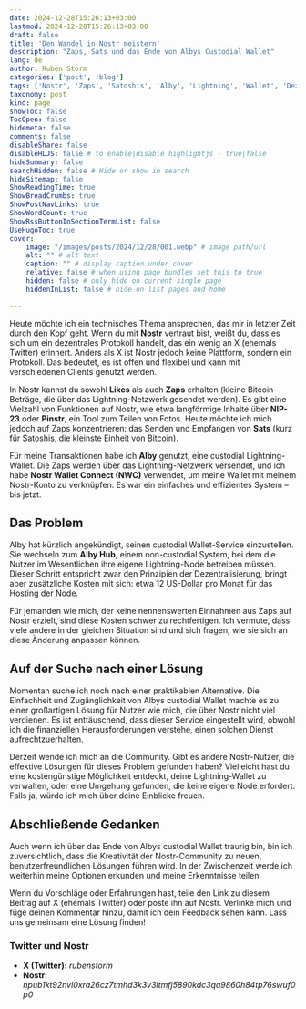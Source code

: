 ```yaml
---
date: 2024-12-28T15:26:13+03:00
lastmod: 2024-12-28T15:26:13+03:00
draft: false
title: 'Den Wandel in Nostr meistern'
description: "Zaps, Sats und das Ende von Albys Custodial Wallet"
lang: de
author: Ruben Storm
categories: ['post', 'blog']
tags: ['Nostr', 'Zaps', 'Satoshis', 'Alby', 'Lightning', 'Wallet', 'Dezentral', 'Protokol']
taxonomy: post
kind: page
showToc: false
TocOpen: false
hidemeta: false
comments: false
disableShare: false
disableHLJS: false # to enable|disable highlightjs - true|false
hideSummary: false
searchHidden: false # Hide or show in search
hideSitemap: false
ShowReadingTime: true
ShowBreadCrumbs: true
ShowPostNavLinks: true
ShowWordCount: true
ShowRssButtonInSectionTermList: false
UseHugoToc: true
cover:
    image: "/images/posts/2024/12/28/001.webp" # image path/url
    alt: "" # alt text
    caption: "" # display caption under cover
    relative: false # when using page bundles set this to true
    hidden: false # only hide on current single page
    hiddenInList: false # hide on list pages and home

---
```


Heute möchte ich ein technisches Thema ansprechen, das mir in letzter Zeit durch den Kopf geht. Wenn du mit **Nostr** vertraut bist, weißt du, dass es sich um ein dezentrales Protokoll handelt, das ein wenig an X (ehemals Twitter) erinnert. Anders als X ist Nostr jedoch keine Plattform, sondern ein Protokoll. Das bedeutet, es ist offen und flexibel und kann mit verschiedenen Clients genutzt werden.

In Nostr kannst du sowohl **Likes** als auch **Zaps** erhalten (kleine Bitcoin-Beträge, die über das Lightning-Netzwerk gesendet werden). Es gibt eine Vielzahl von Funktionen auf Nostr, wie etwa langförmige Inhalte über **NIP-23** oder **Pinstr**, ein Tool zum Teilen von Fotos. Heute möchte ich mich jedoch auf Zaps konzentrieren: das Senden und Empfangen von **Sats** (kurz für Satoshis, die kleinste Einheit von Bitcoin).

Für meine Transaktionen habe ich **Alby** genutzt, eine custodial Lightning-Wallet. Die Zaps werden über das Lightning-Netzwerk versendet, und ich habe **Nostr Wallet Connect (NWC)** verwendet, um meine Wallet mit meinem Nostr-Konto zu verknüpfen. Es war ein einfaches und effizientes System – bis jetzt.

## Das Problem

Alby hat kürzlich angekündigt, seinen custodial Wallet-Service einzustellen. Sie wechseln zum **Alby Hub**, einem non-custodial System, bei dem die Nutzer im Wesentlichen ihre eigene Lightning-Node betreiben müssen. Dieser Schritt entspricht zwar den Prinzipien der Dezentralisierung, bringt aber zusätzliche Kosten mit sich: etwa 12 US-Dollar pro Monat für das Hosting der Node.

Für jemanden wie mich, der keine nennenswerten Einnahmen aus Zaps auf Nostr erzielt, sind diese Kosten schwer zu rechtfertigen. Ich vermute, dass viele andere in der gleichen Situation sind und sich fragen, wie sie sich an diese Änderung anpassen können.

## Auf der Suche nach einer Lösung

Momentan suche ich noch nach einer praktikablen Alternative. Die Einfachheit und Zugänglichkeit von Albys custodial Wallet machte es zu einer großartigen Lösung für Nutzer wie mich, die über Nostr nicht viel verdienen. Es ist enttäuschend, dass dieser Service eingestellt wird, obwohl ich die finanziellen Herausforderungen verstehe, einen solchen Dienst aufrechtzuerhalten.

Derzeit wende ich mich an die Community. Gibt es andere Nostr-Nutzer, die effektive Lösungen für dieses Problem gefunden haben? Vielleicht hast du eine kostengünstige Möglichkeit entdeckt, deine Lightning-Wallet zu verwalten, oder eine Umgehung gefunden, die keine eigene Node erfordert. Falls ja, würde ich mich über deine Einblicke freuen.

## Abschließende Gedanken

Auch wenn ich über das Ende von Albys custodial Wallet traurig bin, bin ich zuversichtlich, dass die Kreativität der Nostr-Community zu neuen, benutzerfreundlichen Lösungen führen wird. In der Zwischenzeit werde ich weiterhin meine Optionen erkunden und meine Erkenntnisse teilen.

Wenn du Vorschläge oder Erfahrungen hast, teile den Link zu diesem Beitrag auf X (ehemals Twitter) oder poste ihn auf Nostr. Verlinke mich und füge deinen Kommentar hinzu, damit ich dein Feedback sehen kann. Lass uns gemeinsam eine Lösung finden!

### Twitter und Nostr

- **X (Twitter):** *rubenstorm*  
- **Nostr:** *npub1kt92nvl0xra26cz7tmhd3k3v3ltmfj5890kdc3qq9860h84tp76swuf0p0*  